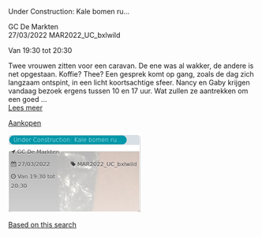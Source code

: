 Under Construction: Kale bomen ru...

GC De Markten  
27/03/2022 MAR2022\_UC\_bxlwild  

Van 19:30 tot 20:30

  

  

Twee vrouwen zitten voor een caravan. De ene was al wakker, de andere is net opgestaan. Koffie? Thee? Een gesprek komt op gang, zoals de dag zich langzaam ontspint, in een licht koortsachtige sfeer. Nancy en Gaby krijgen vandaag bezoek ergens tussen 10 en 17 uur. Wat zullen ze aantrekken om een goed ...  
[Lees meer](https://tickets.vgc.be/activity/subscribe/MAR2022_UC_bxlwild)

[Aankopen](https://tickets.vgc.be/ticketingActivity/subscribe/MAR2022_UC_bxlwild)

![](75162.png)

[Based on this search](https://tickets.vgc.be/activity/index?&vrijeplaatsen=1&Age%5B%5D=3%2C5&entity=244)